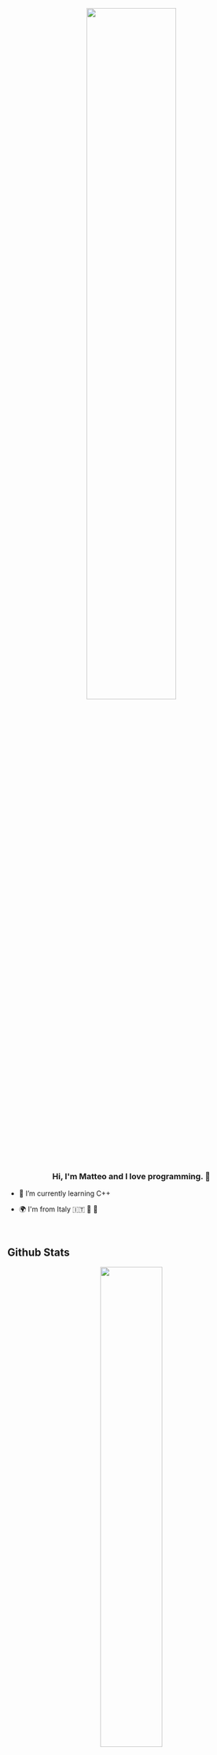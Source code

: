<div align="center">
<img src="https://media1.giphy.com/media/AOMMPLGdZnpbIPT17v/giphy.gif?cid=6c09b9522b19hagk6uaq4p0uv90yfovkew3gl7g7zt1d9ruf&rid=giphy.gif&ct=ts" align="center" style="width: 60%" />
</div>  
  

### <div align="center">Hi, I'm Matteo and I love programming. 🚀</div>  
  

- 🌱 I’m currently learning C++  
  

- 🌍 I'm from Italy 🇮🇹  🍕 🍝  
  

<br/>

## Github Stats  
<div align="center">
<img src="https://github-readme-stats.vercel.app/api/top-langs/?username=favmatteo&layout=compact&langs_count=10&title_color=00695C&text_color=37474F" align="center" height="" width="50%" /> 
</a></div>

<br />

<div align="center">
<img src="https://github-readme-stats.vercel.app/api?username=favmatteo&show_icons=true&count_private=true&hide_border=true" align="center" height="" width="50%" />  
</a></div>

<br/> 
